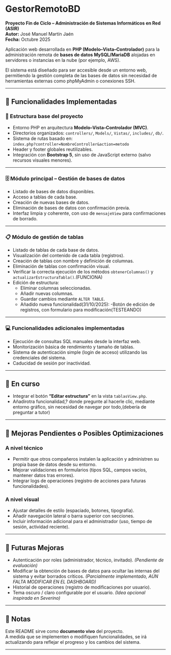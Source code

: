 # GestorRemotoBD
**Proyecto Fin de Ciclo – Administración de Sistemas Informáticos en Red (ASIR)**  
**Autor:** José Manuel Martín Jaén  
**Fecha:** Octubre 2025  

Aplicación web desarrollada en **PHP (Modelo–Vista–Controlador)** para la administración remota de **bases de datos MySQL/MariaDB** alojadas en servidores o instancias en la nube (por ejemplo, AWS).  

El sistema está diseñado para ser accesible desde un entorno web, permitiendo la gestión completa de las bases de datos sin necesidad de herramientas externas como phpMyAdmin o conexiones SSH.

---

## 🚀 Funcionalidades Implementadas

### 🔧 Estructura base del proyecto
- Entorno PHP en arquitectura **Modelo–Vista–Controlador (MVC)**.  
- Directorios organizados: `controllers/`, `Models/`, `Vistas/`, `includes/`, `db/`.  
- Sistema de rutas basado en:  
  `index.php?controller=NombreController&action=metodo`  
- Header y footer globales reutilizables.  
- Integración con **Bootstrap 5**, sin uso de JavaScript externo (salvo recursos visuales menores).  

---

### 🗄️ Módulo principal – Gestión de bases de datos
- Listado de bases de datos disponibles.  
- Acceso a tablas de cada base.  
- Creación de nuevas bases de datos.  
- Eliminación de bases de datos con confirmación previa.  
- Interfaz limpia y coherente, con uso de `mensajeView` para confirmaciones de borrado.

---

### 📋 Módulo de gestión de tablas
- Listado de tablas de cada base de datos.  
- Visualización del contenido de cada tabla (registros).  
- Creación de tablas con nombre y definición de columnas.  
- Eliminación de tablas con confirmación visual.
- Verificar la correcta ejecución de los métodos `obtenerColumnas()` y `actualizarEstructuraTabla()`.(FUNCIONA)
- Edición de estructura:  
  - Eliminar columnas seleccionadas.  
  - Añadir nuevas columnas.  
  - Guardar cambios mediante `ALTER TABLE`.
  - Añadido nueva funcionalidad(31/10/2025):
    -Botón de edición de registros, con formulario para modificación(TESTEANDO)
---

### 💻 Funcionalidades adicionales implementadas
- Ejecución de consultas SQL manuales desde la interfaz web.  
- Monitorización básica de rendimiento y tamaño de tablas.  
- Sistema de autenticación simple (login de acceso) utilizando las credenciales del sistema.  
- Caducidad de sesión por inactividad.  

---

## 🧩 En curso
- Integrar el botón **“Editar estructura”** en la vista `tablasView.php`.   
- Añadirotra funcionalidad,? donde pregunte al hacerle clic, mediante entorno gráfico, sin necesidad de navegar por todo,(debería de preguntar a tutor)
---

## 🧠 Mejoras Pendientes o Posibles Optimizaciones

### A nivel técnico
- Permitir que otros compañeros instalen la aplicación y administren su propia base de datos desde su entorno.  
- Mejorar validaciones en formularios (tipos SQL, campos vacíos, mantener datos tras errores).  
- Integrar logs de operaciones (registro de acciones para futuras funcionalidades).  

### A nivel visual
- Ajustar detalles de estilo (espaciado, botones, tipografía).  
- Añadir navegación lateral o barra superior con secciones.  
- Incluir información adicional para el administrador (uso, tiempo de sesión, actividad reciente).  

---

## 🌱 Futuras Mejoras
- Autenticación por roles (administrador, técnico, invitado). *(Pendiente de evaluación)*  
- Modificar la obtención de bases de datos para ocultar las internas del sistema y evitar borrados críticos. *(Parcialmente implementado, AÚN FALTA MODIFICAR EN EL DASHBOARD)*  
- Historial de operaciones (registro de modificaciones por usuario).  
- Tema oscuro / claro configurable por el usuario. *(Idea opcional inspirada en Severino)*  

---

## 📌 Notas
Este README sirve como **documento vivo** del proyecto.  
A medida que se implementen o modifiquen funcionalidades, se irá actualizando para reflejar el progreso y los cambios del sistema.

---
